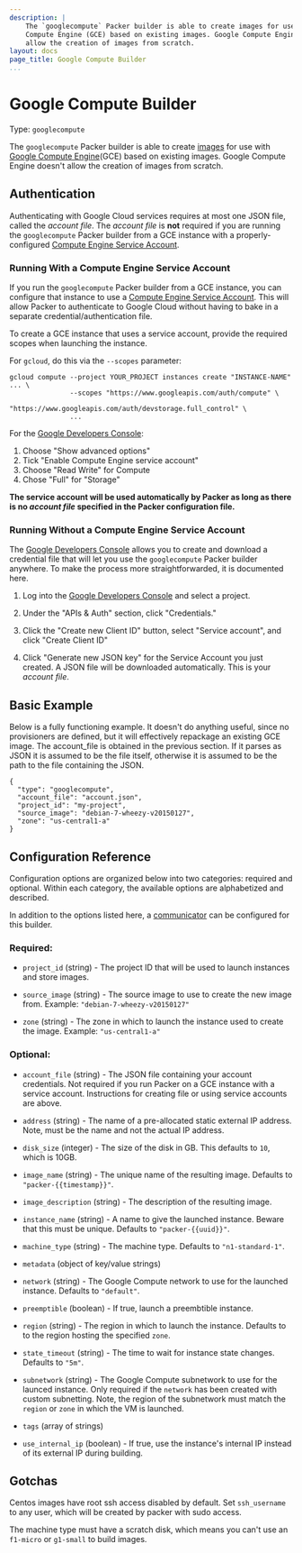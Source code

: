 ```yaml
---
description: |
    The `googlecompute` Packer builder is able to create images for use with Google
    Compute Engine (GCE) based on existing images. Google Compute Engine doesn't
    allow the creation of images from scratch.
layout: docs
page_title: Google Compute Builder
...
```


# Google Compute Builder

Type: `googlecompute`

The `googlecompute` Packer builder is able to create
[images](https://developers.google.com/compute/docs/images) for use with [Google
Compute Engine](https://cloud.google.com/products/compute-engine)(GCE) based on
existing images. Google Compute Engine doesn't allow the creation of images from
scratch.

## Authentication

Authenticating with Google Cloud services requires at most one JSON file, called
the *account file*. The *account file* is **not** required if you are running
the `googlecompute` Packer builder from a GCE instance with a
properly-configured [Compute Engine Service
Account](https://cloud.google.com/compute/docs/authentication).

### Running With a Compute Engine Service Account

If you run the `googlecompute` Packer builder from a GCE instance, you can
configure that instance to use a [Compute Engine Service
Account](https://cloud.google.com/compute/docs/authentication). This will allow
Packer to authenticate to Google Cloud without having to bake in a separate
credential/authentication file.

To create a GCE instance that uses a service account, provide the required
scopes when launching the instance.

For `gcloud`, do this via the `--scopes` parameter:

``` {.sh}
gcloud compute --project YOUR_PROJECT instances create "INSTANCE-NAME" ... \
               --scopes "https://www.googleapis.com/auth/compute" \
                        "https://www.googleapis.com/auth/devstorage.full_control" \
               ...
```

For the [Google Developers Console](https://console.developers.google.com):

1.  Choose "Show advanced options"
2.  Tick "Enable Compute Engine service account"
3.  Choose "Read Write" for Compute
4.  Chose "Full" for "Storage"

**The service account will be used automatically by Packer as long as there is
no *account file* specified in the Packer configuration file.**

### Running Without a Compute Engine Service Account

The [Google Developers Console](https://console.developers.google.com) allows
you to create and download a credential file that will let you use the
`googlecompute` Packer builder anywhere. To make the process more
straightforwarded, it is documented here.

1.  Log into the [Google Developers
    Console](https://console.developers.google.com) and select a project.

2.  Under the "APIs & Auth" section, click "Credentials."

3.  Click the "Create new Client ID" button, select "Service account", and click
    "Create Client ID"

4.  Click "Generate new JSON key" for the Service Account you just created. A
    JSON file will be downloaded automatically. This is your *account file*.

## Basic Example

Below is a fully functioning example. It doesn't do anything useful, since no
provisioners are defined, but it will effectively repackage an existing GCE
image. The account_file is obtained in the previous section.  If it parses as
JSON it is assumed to be the file itself, otherwise it is assumed to be
the path to the file containing the JSON.

``` {.javascript}
{
  "type": "googlecompute",
  "account_file": "account.json",
  "project_id": "my-project",
  "source_image": "debian-7-wheezy-v20150127",
  "zone": "us-central1-a"
}
```

## Configuration Reference

Configuration options are organized below into two categories: required and
optional. Within each category, the available options are alphabetized and
described.

In addition to the options listed here, a
[communicator](/docs/templates/communicator.html) can be configured for this
builder.

### Required:

-   `project_id` (string) - The project ID that will be used to launch instances
    and store images.

-   `source_image` (string) - The source image to use to create the new
    image from. Example: `"debian-7-wheezy-v20150127"`

-   `zone` (string) - The zone in which to launch the instance used to create
    the image. Example: `"us-central1-a"`

### Optional:

-   `account_file` (string) - The JSON file containing your account credentials.
    Not required if you run Packer on a GCE instance with a service account.
    Instructions for creating file or using service accounts are above.

-   `address` (string) - The name of a pre-allocated static external IP address.
    Note, must be the name and not the actual IP address.

-   `disk_size` (integer) - The size of the disk in GB. This defaults to `10`,
    which is 10GB.

-   `image_name` (string) - The unique name of the resulting image. Defaults to
    `"packer-{{timestamp}}"`.

-   `image_description` (string) - The description of the resulting image.

-   `instance_name` (string) - A name to give the launched instance. Beware that
    this must be unique. Defaults to `"packer-{{uuid}}"`.

-   `machine_type` (string) - The machine type. Defaults to `"n1-standard-1"`.

-   `metadata` (object of key/value strings)

-   `network` (string) - The Google Compute network to use for the
    launched instance. Defaults to `"default"`.

-   `preemptible` (boolean) - If true, launch a preembtible instance.

-   `region` (string) - The region in which to launch the instance. Defaults to
    to the region hosting the specified `zone`.

-   `state_timeout` (string) - The time to wait for instance state changes.
    Defaults to `"5m"`.

-   `subnetwork` (string) - The Google Compute subnetwork to use for the launced
     instance. Only required if the `network` has been created with custom
     subnetting.
     Note, the region of the subnetwork must match the `region` or `zone` in
     which the VM is launched.

-   `tags` (array of strings)

-   `use_internal_ip` (boolean) - If true, use the instance's internal IP
    instead of its external IP during building.

## Gotchas

Centos images have root ssh access disabled by default. Set `ssh_username` to
any user, which will be created by packer with sudo access.

The machine type must have a scratch disk, which means you can't use an
`f1-micro` or `g1-small` to build images.
